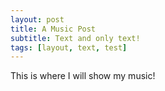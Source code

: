 ```yaml
---
layout: post
title: A Music Post
subtitle: Text and only text!
tags: [layout, text, test]
---
```


This is where I will show my music!
